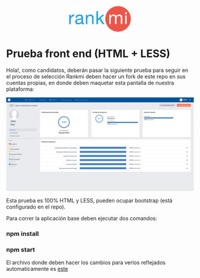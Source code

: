 <div align="center">
<img src="/src/assets/images/logo.svg" width="33%"/>
</div>

# Prueba front end (HTML + LESS)

Hola!, como candidatos, deberán pasar la siguiente prueba para seguir en el proceso de selección Rankmi
deben hacer un fork de este repo en sus cuentas propias, en donde deben maquetar esta pantalla de nuestra plataforma:

<img src="/test-pic.png"/>

Esta prueba es 100% HTML y LESS, pueden ocupar bootstrap (está configurado en el repo).

Para correr la aplicación base deben ejecutar dos comandos:

### npm install

### npm start

El archivo donde deben hacer los cambios para verlos reflejados 
automaticamente es [este](/src/components/main/main.component.html)

